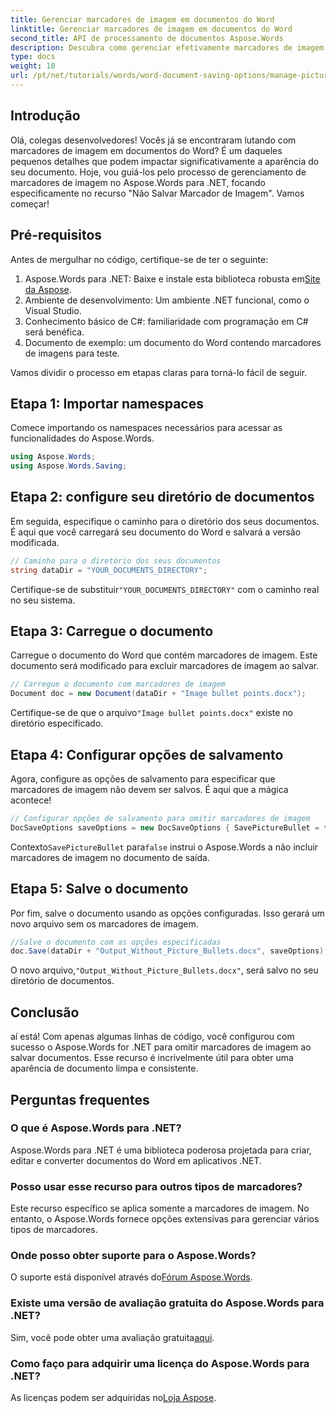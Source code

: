 ```yaml
---
title: Gerenciar marcadores de imagem em documentos do Word
linktitle: Gerenciar marcadores de imagem em documentos do Word
second_title: API de processamento de documentos Aspose.Words
description: Descubra como gerenciar efetivamente marcadores de imagem em documentos do Word com o Aspose.Words para .NET. Este guia abrangente orienta você nas etapas para configurar seu ambiente e configurar opções de salvamento.
type: docs
weight: 10
url: /pt/net/tutorials/words/word-document-saving-options/manage-picture-bullet/
---
```

## Introdução

Olá, colegas desenvolvedores! Vocês já se encontraram lutando com marcadores de imagem em documentos do Word? É um daqueles pequenos detalhes que podem impactar significativamente a aparência do seu documento. Hoje, vou guiá-los pelo processo de gerenciamento de marcadores de imagem no Aspose.Words para .NET, focando especificamente no recurso "Não Salvar Marcador de Imagem". Vamos começar!

## Pré-requisitos

Antes de mergulhar no código, certifique-se de ter o seguinte:

1.  Aspose.Words para .NET: Baixe e instale esta biblioteca robusta em[Site da Aspose](https://releases.aspose.com/words/net/).
2. Ambiente de desenvolvimento: Um ambiente .NET funcional, como o Visual Studio.
3. Conhecimento básico de C#: familiaridade com programação em C# será benéfica.
4. Documento de exemplo: um documento do Word contendo marcadores de imagens para teste.

Vamos dividir o processo em etapas claras para torná-lo fácil de seguir.

## Etapa 1: Importar namespaces

Comece importando os namespaces necessários para acessar as funcionalidades do Aspose.Words.

```csharp
using Aspose.Words;
using Aspose.Words.Saving;
```

## Etapa 2: configure seu diretório de documentos

Em seguida, especifique o caminho para o diretório dos seus documentos. É aqui que você carregará seu documento do Word e salvará a versão modificada.

```csharp
// Caminho para o diretório dos seus documentos
string dataDir = "YOUR_DOCUMENTS_DIRECTORY";
```

 Certifique-se de substituir`"YOUR_DOCUMENTS_DIRECTORY"` com o caminho real no seu sistema.

## Etapa 3: Carregue o documento

Carregue o documento do Word que contém marcadores de imagem. Este documento será modificado para excluir marcadores de imagem ao salvar.

```csharp
// Carregue o documento com marcadores de imagem
Document doc = new Document(dataDir + "Image bullet points.docx");
```

 Certifique-se de que o arquivo`"Image bullet points.docx"` existe no diretório especificado.

## Etapa 4: Configurar opções de salvamento

Agora, configure as opções de salvamento para especificar que marcadores de imagem não devem ser salvos. É aqui que a mágica acontece!

```csharp
// Configurar opções de salvamento para omitir marcadores de imagem
DocSaveOptions saveOptions = new DocSaveOptions { SavePictureBullet = false };
```

 Contexto`SavePictureBullet` para`false` instrui o Aspose.Words a não incluir marcadores de imagem no documento de saída.

## Etapa 5: Salve o documento

Por fim, salve o documento usando as opções configuradas. Isso gerará um novo arquivo sem os marcadores de imagem.

```csharp
//Salve o documento com as opções especificadas
doc.Save(dataDir + "Output_Without_Picture_Bullets.docx", saveOptions);
```

 O novo arquivo,`"Output_Without_Picture_Bullets.docx"`, será salvo no seu diretório de documentos.

## Conclusão

aí está! Com apenas algumas linhas de código, você configurou com sucesso o Aspose.Words for .NET para omitir marcadores de imagem ao salvar documentos. Esse recurso é incrivelmente útil para obter uma aparência de documento limpa e consistente.

## Perguntas frequentes

### O que é Aspose.Words para .NET?
Aspose.Words para .NET é uma biblioteca poderosa projetada para criar, editar e converter documentos do Word em aplicativos .NET.

### Posso usar esse recurso para outros tipos de marcadores?
Este recurso específico se aplica somente a marcadores de imagem. No entanto, o Aspose.Words fornece opções extensivas para gerenciar vários tipos de marcadores.

### Onde posso obter suporte para o Aspose.Words?
 O suporte está disponível através do[Fórum Aspose.Words](https://forum.aspose.com/c/words/8).

### Existe uma versão de avaliação gratuita do Aspose.Words para .NET?
 Sim, você pode obter uma avaliação gratuita[aqui](https://releases.aspose.com/).

### Como faço para adquirir uma licença do Aspose.Words para .NET?
 As licenças podem ser adquiridas no[Loja Aspose](https://purchase.aspose.com/buy).